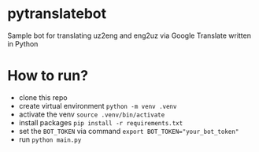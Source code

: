 # pytranslatebot

Sample bot for translating uz2eng and eng2uz via Google Translate written in Python

# How to run?

- clone this repo
- create virtual environment `python -m venv .venv`
- activate the venv `source .venv/bin/activate`
- install packages `pip install -r requirements.txt`
- set the `BOT_TOKEN` via command `export BOT_TOKEN="your_bot_token"`
- run `python main.py`
